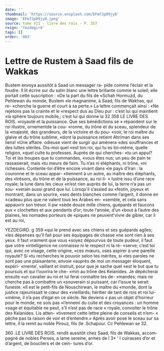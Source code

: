 ```yaml
---
date: ''
thumbnail: 'https://source.unsplash.com/EFm7JpD9jy8'
image: 'EFm7JpD9jy8.jpeg'
source: tome VII - livre des rois - P. 357
reign: 'Yezdegird'
tags: []
order: '003'
---
```


# Lettre de Rustem à Saad fils de Wakkas

Bustem envoya aussitôt à Saad un messager ra- pide comme l’éclair et la foudre. Il lit écrire sur du
satin blanc une lettre brillante comme le soleil; elle portait cette suscription : «De la part du fils de «Schah Hormuzd, du Pehlewan du monde, Bustem «le magnanime, à Saad, fils de Wakhas, qui re- «cherche la guerre et court à sa perte.» La lettre commençait ainsi : «Ne rejetons pas la crainte et le «respect dus au Dieu pur : c’est lui qui maintient
«la sphère toujours mobile,; c’est lui qui donne la 32
358 LE LIVRE DES ROIS. «royauté et la puissance. Que ses bénédictions se
« répandent sur le roi illustre, ornementde la cou- «ronne, du trône et du sceau, splendeur de la «majesté, des grandeurs, de la victoire et du pou- «voir, le roi maître du glaive et du trône sublime, «dont la puissance retient Ahriman dans ses liens! «Une affaire. odieuse vient de surgir qui amènera «des souffrances et des luttes stériles. Dis-moi quel «est ton roi, qui tu es toi-même, quelle religion, «quel culte tu professes. Auprès de qui cherches- «tu un appui? Toi et les troupes que tu commandes, «vous êtes nus; un peu de pain te rassasierait, mais «tu meurs de faim. Tu n’as ni éléphants, ni trône,
«ni richesses. Contente-toi d’être encore vivant dans
«le pays d’Iran : la couronne et le sceau appar- «tiennent à un autre, au maître des éléphants, des
«trésors, du trône et de la puissance, au roi il- « lustre issu d’une race royale; la lune dans les cieux «n’est rien auprès de lui, la terre n’a pas un sou- «verain aussi grand que lui. Lorsqu’il s’assied au
«festin, joyeux et montrant, dans un sourire, «ses dents blanches comme l’argent, il donne en
«cadeau plus que ne valent tous les Arabes en- «semble, et cela sans appauvrir son trésor. Il pw «sède douze mille chiens, guépards et faucons aux
« clochettes et aux pendants d’or; toute l’année, d’un
«bout à l’autre des plaines, les nomades porteurs de «piques ne peuvent’vivre de gibier, car il est au roi,

YEZDEGIRD. g 359 «qui le prend avec ses chiens et ses guépards agiles;
«les dépenses qu’il fait pour ses équipages de chasse
«ne sont rien à ses yeux. Il faut vraiment que vous «soyez dépourvus de toute pudeur, il faut que votre «intelligence ne connaisse ni le respect ni la ré- «serve; c’est toi qui, avec ce visage, cette origine, «ces mœurs, oses aspirer à une pareille royauté? Si
«tu recherches le pouvoir selon tes mérites, si «tes paroles ne sont pas une plaisanterie, envoie «auprès de moi un messager éloquent, expéri- «mente’, vaillant et instruit, pour que je sache quel «est le but que tu poursuis et qui t’ouvrira le che- «min au trône des Keïanides. Je dépêcherai ensuite
«un cavalier au roi et lui ferai connaître tes de- «mandes; mais ne cherche pas à combattre un «souverain si puissant, car l’issue te serait funeste.
«Il est le petit-fils de Nouschirwan, le maître du «monde, dont la justice rajeunissait le cœur des «vieillards; héritier de tant de rois et roi lui- «même, il n’a pas d’égal en ce siècle. Ne deviens
« pas un objet d’horreur pour le monde, ne sois pas «l’ennemi du culte et des croyances : un homme «sage et équitable ne peut, s’il n’est pas de race
« royale, convoiter le trône des Keïanides. Lis atten- «tivement cette lettre pleine de conseils et n’em-
« pêche pas ta raison de voir et d’entendre.»
Après avoir posé le sceau sur sa lettre, il la remit
au noble Pirouz, fils (le .Schapour. Cc Pehlewan se 32.

360 .LE LIVRE DES ROIS.
rendit aussitôt chez Saad, fils de Wakkas, accom- pagné de nobles Perses, a lame sereine, armes de
î 3\* ’ I cuirasses d’or et d’argent, de boucliers et de cein-
tures d’or.
